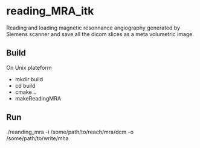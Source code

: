 # reading_MRA_itk
Reading and loading magnetic resonnance angiography generated by Siemens scanner and save all the dicom slices as a meta volumetric image.

## Build
On Unix plateform
- mkdir build
- cd build
- cmake ..
- makeReadingMRA

## Run
./reanding_mra -i /some/path/to/reach/mra/dcm -o /some/path/to/write/mha
